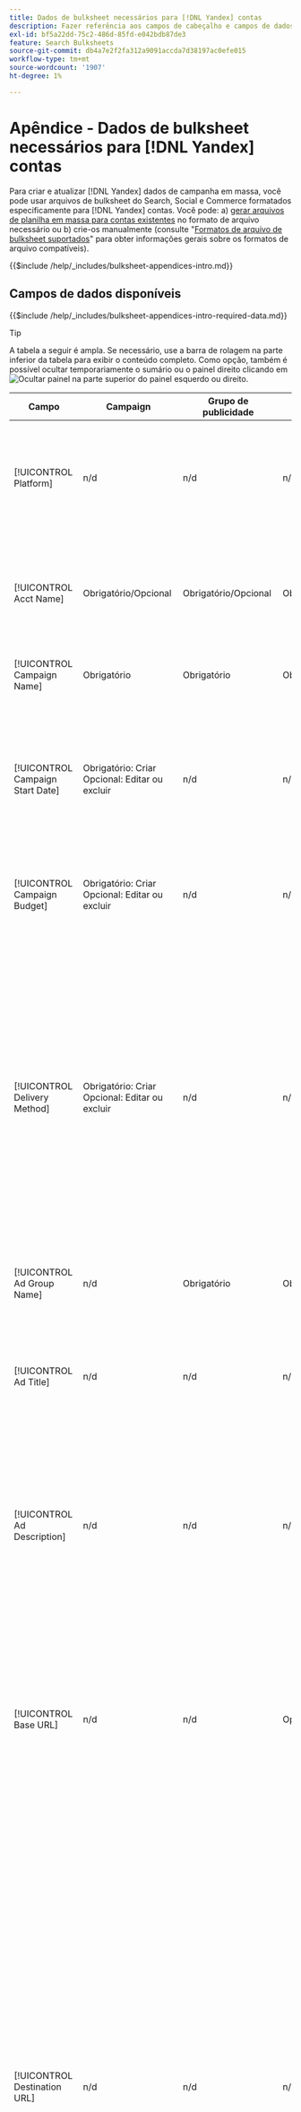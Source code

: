 ```yaml
---
title: Dados de bulksheet necessários para [!DNL Yandex] contas
description: Fazer referência aos campos de cabeçalho e campos de dados necessários em bulksheets para [!DNL Yandex] contas.
exl-id: bf5a22dd-75c2-486d-85fd-e042bdb87de3
feature: Search Bulksheets
source-git-commit: db4a7e2f2fa312a9091accda7d38197ac0efe015
workflow-type: tm+mt
source-wordcount: '1907'
ht-degree: 1%

---
```


# Apêndice - Dados de bulksheet necessários para [!DNL Yandex] contas

Para criar e atualizar [!DNL Yandex] dados de campanha em massa, você pode usar arquivos de bulksheet do Search, Social e Commerce formatados especificamente para [!DNL Yandex] contas. Você pode: a) [gerar arquivos de planilha em massa para contas existentes](../bulksheet-download.md) no formato de arquivo necessário ou b) crie-os manualmente (consulte &quot;[Formatos de arquivo de bulksheet suportados](bulksheet-file-formats.md)&quot; para obter informações gerais sobre os formatos de arquivo compatíveis).

{{$include /help/_includes/bulksheet-appendices-intro.md}}

<!-- Hiding because this is probably too long a list to be useful.

## Available header fields

Platform,Acct Name,Campaign Name,Campaign Start Date,Campaign Budget,Delivery Method,Ad Group Name,Ad Title,Ad Description,Base URL,Destination URL,SiteLink Title,SiteLink Base URL,SiteLink Destination URL,Keyword,Max CPC,Match Type,Search Network Status,Content Network Status,Negative Keywords (Yandex),Param1 (Yandex),Param2 (Yandex),Campaign Status,Ad Group Status,Ad Status,Keyword Status,SiteLink Status,Campaign ID,Ad Group ID, Ad ID,Keyword ID,AMO ID, [Advertiser-specific Label Classification],Constraints,EF Error Message

{{$include /help/_includes/bulksheet-headers-note.md}}

-->

## Campos de dados disponíveis

{{$include /help/_includes/bulksheet-appendices-intro-required-data.md}}

>[!TIP]
>
>A tabela a seguir é ampla. Se necessário, use a barra de rolagem na parte inferior da tabela para exibir o conteúdo completo. Como opção, também é possível ocultar temporariamente o sumário ou o painel direito clicando em ![Ocultar painel](/help/search-social-commerce/assets/hide-pane.png "Ocultar painel") na parte superior do painel esquerdo ou direito.

| Campo | Campaign | Grupo de publicidade | Palavra-chave | Anúncio de texto | Sitelink | Descrição |
|----|----|-----|-----|----|----|----|
| [!UICONTROL Platform] | n/d | n/d | n/d | n/d | n/d | (Incluído nos bulksheets gerados para fins de informação) A plataforma de anúncios. Obrigatório, a menos que cada linha inclua uma ID AMO para a entidade. |
| [!UICONTROL Acct Name] | Obrigatório/Opcional | Obrigatório/Opcional | Obrigatório/Opcional | Obrigatório/Opcional | Obrigatório/Opcional | (Incluído nos bulksheets gerados para fins de informação) A plataforma de anúncios. Obrigatório, a menos que cada linha inclua uma ID AMO para a entidade. |
| [!UICONTROL Campaign Name] | Obrigatório | Obrigatório | Obrigatório | Obrigatório | Obrigatório | O nome exclusivo que identifica uma campanha para uma conta. |
| [!UICONTROL Campaign Start Date] | Obrigatório: Criar<br>Opcional: Editar ou excluir | n/d | n/d | n/d | n/d | A primeira data em que os lances podem ser colocados para uma campanha, no fuso horário do anunciante e em um dos seguintes formatos: m/d/aaaa, m/d/aaaa, m-d-aaaa ou m-d-aa. O padrão para novas campanhas é o dia atual. |
| [!UICONTROL Campaign Budget] | Obrigatório: Criar<br>Opcional: Editar ou excluir | n/d | n/d | n/d | n/d | Um limite de gastos vitalício para a campanha, com ou sem símbolos e pontuação monetários. |
| [!UICONTROL Delivery Method] | Obrigatório: Criar<br>Opcional: Editar ou excluir | n/d | n/d | n/d | n/d | A rapidez com que os anúncios da campanha são mostrados todos os dias:<ul><li><i>[!UICONTROL Standard (Distributed)]</i> (o padrão para novas campanhas): para espalhar suas impressões de anúncio ao longo do dia.</li><li><i>[!UICONTROL Accelerated]:</i> Para exibir seus anúncios com a maior frequência possível até que seu orçamento seja atingido. Como resultado, seus anúncios podem não aparecer no final do dia.</li></ul> |
| [!UICONTROL Ad Group Name] | n/d | Obrigatório | Obrigatório | Obrigatório | n/d | O grupo de publicidade. |
| [!UICONTROL Ad Title] | n/d | n/d | n/d | Obrigatório | n/d | O título do banner (anúncio). O comprimento máximo é de 33 caracteres e uma única palavra não pode incluir mais de 23 caracteres.<br><br><b>Nota:</b> Alterar a cópia de anúncio exclui o anúncio existente e cria um novo. |
| [!UICONTROL Ad Description] | n/d | n/d | n/d | Obrigatório | n/d | O corpo do banner (anúncio). O comprimento máximo é de 75 caracteres e uma única palavra não pode ter mais de 22 caracteres.<br><br><b>Nota:</b> Alterar a cópia de anúncio exclui o anúncio existente e cria um novo. |
| [!UICONTROL Base URL] | n/d | n/d | Opcional | Obrigatório | n/d | O URL da página de aterrissagem para o qual os usuários finais são levados quando clicam em seu anúncio, incluindo quaisquer parâmetros de acréscimo configurados para a campanha ou conta. O comprimento máximo é de 1024 caracteres, incluindo o protocolo.<br><br>URLs base/final no nível de palavra-chave substituem URLs no nível de anúncio e superior. |
| [!UICONTROL Destination URL] | n/d | n/d | n/d | n/d | n/d | (Incluído em bulksheets gerados para fins de informação; não publicado na rede de publicidade) Para contas com URLs de destino, esse valor é o URL que vincula um anúncio a um URL/página inicial base no site do anunciante (às vezes, por meio de outro site que rastreia o clique e redireciona o usuário para a página inicial). Inclui quaisquer parâmetros de acréscimo configurados para a campanha ou conta do Search, Social e &amp; Commerce. Se você gerou URLs de rastreamento, esse valor se baseia nos parâmetros de rastreamento nas configurações da conta e nas configurações da campanha. Se você anexou parâmetros específicos de rede de publicidade, eles podem ser substituídos pelos parâmetros equivalentes de Pesquisa, Social e Comércio. |
| [!UICONTROL SiteLink Title] | n/d | n/d | n/d | n/d | Obrigatório | O texto do sitelink. Para novos sitelinks, inclua o nome da campanha na linha do sitelink. Para sitelinks de nível de grupo de anúncios ou de nível de anúncio, inclua também o nome do grupo de anúncios ou o título e o texto do anúncio, respectivamente.<br><br><b>Nota:</b> Você pode ter até quatro sitelinks. |
| [!UICONTROL SiteLink Base URL] | n/d | n/d | n/d | n/d | Obrigatório | O URL base de um sitelink; ele deve ser o URL base do banner. Consulte &quot;[!UICONTROL Base URL].&quot; |
| [!UICONTROL SiteLink Destination URL] | n/d | n/d | n/d | n/d | n/d | A URL de destino de um sitelink; ela deve ser a URL de destino do banner. Consulte &quot;[!UICONTROL Destination URL].&quot; |
| [!UICONTROL Keyword] | Opcional / n/d | n/d | Obrigatório | n/d | n/d | A frase (sequência de palavras-chave). Um anúncio deve ter pelo menos uma frase. Cada palavra-chave pode ter no máximo sete palavras, exceto palavras de interrupção.<br><br><b>Notas:</b><ul><li>Para excluir uma frase no nível da campanha, defina o [!UICONTROL Match Type] para [!UICONTROL Negative].</li><li>Alterar uma frase exclui a frase existente e cria uma nova.</li><li>Alterar um [!DNL Yandex] frase de palavra-chave ou tipo de correspondência exclui a frase de palavra-chave existente e cria uma nova.</li></ul> |
| [!UICONTROL Max CPC] | n/d | Obrigatório: Criar<br>Opcional: Editar ou excluir | Opcional | n/d | n/d | O custo máximo por clique (CPC), que é o valor mais alto a ser pago por um clique de banner (anúncio) na rede de pesquisa, com ou sem símbolos monetários e pontuação. Você pode definir valores para grupos de anúncios e palavras-chave. O padrão para uma nova palavra-chave é herdada do nível do grupo de anúncios. |
| [!UICONTROL Match Type] | Opcional / n/d | n/d | Opcional: Criar<br>Obrigatório/Opcional: Editar ou excluir | n/d | n/d | A opção de correspondência de palavras-chave para a frase: <i>[!UICONTROL Content]</i> ou <i>[!UICONTROL Search]</i>. Defina palavras-chave negativas usando o &quot;[!UICONTROL Negative Keywords]&quot;.<br><br><b>Nota:</b> Alterar um [!DNL Yandex] frase de palavra-chave ou tipo de correspondência exclui a frase de palavra-chave existente e cria uma nova. |
| [!UICONTROL Search Network Status] | Opcional | n/d | n/d | n/d | n/d | Se os anúncios devem ser colocados na rede de pesquisa: <i>[!UICONTROL Yes]</i> (o padrão) ou <i>[!UICONTROL No]</i>. |
| Status da rede de conteúdo | Opcional | n/d | n/d | n/d | n/d | Se os anúncios devem ser colocados na [!DNL Yandex] rede de publicidade (exibição): <i>[!UICONTROL Yes]</i> (o padrão) ou <i>[!UICONTROL No]</i>. |
| [!UICONTROL Negative Keywords (Yandex)] | n/d | n/d | Opcional | n/d | n/d | Palavras-chave negativas (frases) compartilhadas por todas as frases em um grupo de anúncios, precedidas por um sinal de menos (como `-mykeyword`). Se uma palavra-chave negativa corresponder a uma palavra-chave em uma frase, a palavra-chave negativa não será aplicada à frase. |
| [!UICONTROL Param1 (Yandex)] | n/d | n/d | Opcional | n/d | n/d | Valor do `{param1}` variável de substituição. Pode incluir até 255 bytes. Para excluir o valor existente, use o valor `[delete]` (incluindo os colchetes). |
| [!UICONTROL Param2 (Yandex)] | n/d | n/d | Opcional | n/d | n/d | Valor do  `{param2}` variável de substituição. Pode incluir até 255 bytes. Para excluir o valor existente, use o valor `[delete]` (incluindo os colchetes). |
| [!UICONTROL Campaign Status] | Opcional: criar ou editar<br>Obrigatório: Excluir | n/d | n/d | n/d | n/d | O status de exibição da campanha: <i>[!UICONTROL active]</i>, <i>[!UICONTROL archived]</i>, <i>[!UICONTROL deleted]</i>, <i>[!UICONTROL disapproved]</i>, <i>[!UICONTROL pending]</i>ou <i>[!UICONTROL stop]</i> (pausado). O padrão para novas campanhas é <i>[!UICONTROL active]</i>.<br><br><b>Notas:</b><ul></li>Se uma campanha já esteve ativa, não é possível excluí-la. Em vez disso, arquive-o.</li><li>As campanhas podem ser arquivadas ou removidas automaticamente em algumas situações.</li><li>Você não pode definir o status manualmente como <i>[!UICONTROL disapproved]</i> ou <i>[!UICONTROL pending]</i>, nem alterar esses status.</li></ul> |
| [!UICONTROL Ad Group Status] | n/d | Opcional: criar ou editar<br>Obrigatório: Excluir | n/d | n/d | n/d | O status de exibição do grupo de anúncios: <i>[!UICONTROL active]</i>, <i>[!UICONTROL archived]</i>, <i>[!UICONTROL deleted]</i>, <i>[!UICONTROL disapproved]</i>, <i>[!UICONTROL pending]</i>ou <i>[!UICONTROL stop]</i> (pausado). O padrão para novos grupos de anúncios é <i>[!UICONTROL active]</i>.<br><br><b>Notas:</b><ul></li>Se um grupo de publicidade já esteve ativo, não é possível excluí-lo. Em vez disso, arquive-o.</li><li>Você não pode definir o status manualmente como <i>[!UICONTROL disapproved]</i> ou <i>[!UICONTROL pending]</i>, nem alterar esses status.</li></ul> |
| [!UICONTROL Ad Status] | n/d | n/d | n/d | Opcional: criar ou editar<br>Obrigatório: Excluir | n/d | O status de exibição do banner (anúncio): <i>[!UICONTROL active]</i>, <i>[!UICONTROL archived]</i>, <i>[!UICONTROL deleted]</i>, <i>[!UICONTROL disapproved]</i>, <i>[!UICONTROL pending]</i>ou <i>[!UICONTROL stop]</i> (pausado). O padrão para novos banners é <i>[!UICONTROL active]</i>.<br><br><b>Observação: não é possível definir o status manualmente como <i>[!UICONTROL disapproved]</i> ou <i>[!UICONTROL pending]</i>, nem alterar esses status. |
| [!UICONTROL Keyword Status] | n/d | n/d | Opcional: criar ou editar<br>Obrigatório: Excluir | n/d | n/d | O status de exibição da frase (palavra-chave): <i>[!UICONTROL active]</i>. O padrão para novas frases é <i>[!UICONTROL active]</i>.<br><br><b>Observação: não é possível definir o status manualmente como <i>[!UICONTROL disapproved]</i> ou <i>[!UICONTROL pending]</i>, nem alterar esses status. |
| [!UICONTROL SiteLink Status] | n/d | n/d | n/d | n/d | Opcional: criar ou editar<br>Obrigatório: Excluir | O status de exibição do sitelink: <i>[*UICONTROL Ativo]</i> ou <i>[*UICONTROL Pausado]</i>. O padrão para novos sitelinks é <i>[*UICONTROL Ativo]</i>. |
| [!UICONTROL Campaign ID] | n/d: Criar<br>Obrigatório/Opcional: Editar<br>Opcional: Excluir | Opcional | Opcional | Opcional | Opcional | A ID exclusiva que identifica uma campanha existente. Em arquivos CSV e TSV, ele deve ser precedido por uma aspa simples (&#39;).[^1] Obrigatório somente quando você altera o nome da campanha, a menos que a linha inclua uma ID do AMO para a campanha. |
| [!UICONTROL Ad Group ID] | n/d | n/d: Criar<br>Obrigatório/Opcional: Editar<br>Opcional: Excluir | Opcional | Opcional | n/d | O identificador exclusivo que identifica um grupo de anúncios existente. Em arquivos CSV e TSV, ele deve ser precedido por uma aspa simples (&#39;).[^1] Obrigatório somente quando você altera o nome do grupo de anúncios, a menos que a linha inclua uma ID AMO para o grupo de anúncios. |
| [!UICONTROL Ad ID] | n/d | n/d | n/d | n/d: Criar<br>Obrigatório/Opcional: Editar ou excluir | n/d | A ID exclusiva que identifica uma palavra-chave existente. Em arquivos CSV e TSV, ele deve ser precedido por uma aspa simples (&#39;).[^1] Obrigatório somente quando você altera o nome da palavra-chave, a menos que a linha inclua a) colunas de propriedade suficientes para identificar a palavra-chave ou b) uma ID AMO. |
| [!UICONTROL Keyword ID] | n/d | n/d | n/d: Criar<br>Obrigatório/Opcional: Editar<br>Obrigatório: Excluir | n/d | n/d | A ID exclusiva que identifica uma palavra-chave existente. Em arquivos CSV e TSV, ele deve ser precedido por uma aspa simples (&#39;).[^1] Obrigatório somente quando você altera o nome da palavra-chave, a menos que a linha inclua a) colunas de propriedade suficientes para identificar a palavra-chave ou b) uma ID AMO. |
| [!UICONTROL AMO ID] | n/d | n/d | n/d | n/d | n/d | (Em bulksheets gerados) Uma [!DNL Adobe]Identificador exclusivo gerado pelo para uma entidade sincronizada. Para anúncios de pesquisa responsivos, a ID do AMO é necessária para editar ou excluir anúncios, a menos que você inclua a variável [!UICONTROL Ad ID]. Para editar dados para todos os outros tipos de entidade com uma ID AMO, a ID AMO é necessária para editar ou excluir os dados, a menos que você inclua a ID da entidade e a ID da entidade pai.<br><br>Search, Social, &amp; Commerce usa o valor para determinar a identidade correta para editar, mas não publica a ID na rede de anúncios. |
| \[Classificação de rótulo específica do anunciante\] | Opcional | Opcional | Opcional | Opcional | n/d | (Nomeado para uma classificação de rótulo específica do anunciante, como &quot;Cor&quot; para uma classificação de rótulo chamada Cor) Um valor para a classificação especificada associada à entidade. Você pode incluir apenas um valor por classificação por entidade (como &quot;vermelho&quot; para a classificação de rótulo &quot;Cor&quot; para a Campanha A). O comprimento máximo é de 100 caracteres e o valor pode incluir caracteres ASCII e não ASCII.<br><br>As classificações de rótulo e seus valores de rótulo são aplicados a todos os componentes filhos; novos componentes adicionados posteriormente são associados automaticamente ao rótulo. As classificações de etiquetas para grupos de produtos são aplicadas ao nível de unidade (mais granular).<br><br>O nome da classificação e o valor da classificação não fazem distinção entre maiúsculas e minúsculas. |
| [!UICONTROL Constraints] | Opcional | Opcional | Opcional | n/d | n/d | Uma restrição atribuída à entidade. Você pode atribuir somente uma restrição por entidade.<br><br>As restrições são herdadas por entidades filhas, portanto, não é necessário inserir valores para entidades filhas, a menos que você queira substituir os valores herdados. |
| [!UICONTROL EF Error Message] | n/d | n/d | n/d | n/d | n/d | (Incluído em bulksheets gerados para fins de informação) Espaço reservado para exibir mensagens de erro do Search, Social e &amp; Commerce referentes aos dados na linha; as mensagens de erro estão incluídas em [!UICONTROL EF Errors] arquivos. Este valor não é postado na rede de publicidade. |

[^1]: o Excel converte números grandes em notação científica (como 2.12E+09 para 2115585666) quando abre o arquivo. Para exibir dígitos na notação padrão, selecione qualquer célula na coluna e clique dentro da barra de fórmulas.

>[!MORELIKETHIS]
>
>* [Apêndice - Erros de bulksheet](../bulksheet-errors.md)
>* [Operações que você pode executar em bulksheets](bulksheet-operations.md)
>* [Formatos de arquivo de bulksheet compatíveis](bulksheet-file-formats.md)
>* [Baixar/criar um arquivo de bulksheet](../bulksheet-download.md)
>* [Formatos de rastreamento de cliques para [!DNL Naver]](/help/search-social-commerce/tracking/formats-click-tracking-naver.md)
>* [Fazer upload de um arquivo de bulksheet ou arquivo de erro corrigido](../bulksheet-upload.md)
